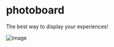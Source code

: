 # photoboard
The best way to display your experiences!

![image](https://user-images.githubusercontent.com/89219797/158044563-a81c5c77-08e6-4dd2-b376-8e06c6d3a72b.png)
